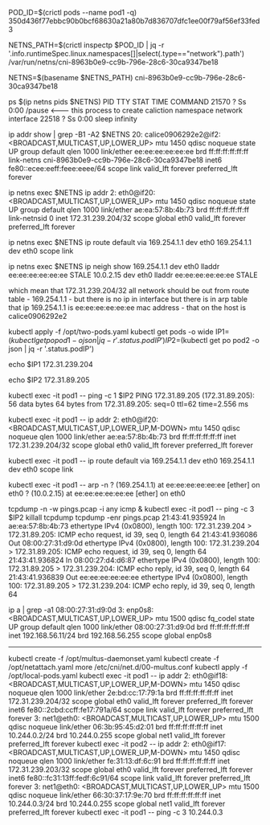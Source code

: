 POD_ID=$(crictl pods --name pod1 -q)
350d436f77ebbc90b0bcf68630a21a80b7d836707dfc1ee00f79af56ef33fed3

NETNS_PATH=$(crictl inspectp $POD_ID | jq -r '.info.runtimeSpec.linux.namespaces[]|select(.type=="network").path')
/var/run/netns/cni-8963b0e9-cc9b-796e-28c6-30ca9347be18

NETNS=$(basename $NETNS_PATH)
cni-8963b0e9-cc9b-796e-28c6-30ca9347be18

ps $(ip netns pids $NETNS)
    PID TTY      STAT   TIME COMMAND
  21570 ?        Ss     0:00 /pause  <--- this process to create caliction namespace network interface
  22518 ?        Ss     0:00 sleep infinity

ip addr show | grep -B1 -A2 $NETNS
20: calice0906292e2@if2: <BROADCAST,MULTICAST,UP,LOWER_UP> mtu 1450 qdisc noqueue state UP group default qlen 1000
    link/ether ee:ee:ee:ee:ee:ee brd ff:ff:ff:ff:ff:ff link-netns cni-8963b0e9-cc9b-796e-28c6-30ca9347be18
    inet6 fe80::ecee:eeff:feee:eeee/64 scope link
       valid_lft forever preferred_lft forever

ip netns exec $NETNS ip addr
2: eth0@if20: <BROADCAST,MULTICAST,UP,LOWER_UP> mtu 1450 qdisc noqueue state UP group default qlen 1000
    link/ether ae:ea:57:8b:4b:73 brd ff:ff:ff:ff:ff:ff link-netnsid 0
    inet 172.31.239.204/32 scope global eth0
       valid_lft forever preferred_lft forever

ip netns exec $NETNS ip route
default via 169.254.1.1 dev eth0
169.254.1.1 dev eth0 scope link

ip netns exec $NETNS ip neigh show
169.254.1.1 dev eth0 lladdr ee:ee:ee:ee:ee:ee STALE
10.0.2.15 dev eth0 lladdr ee:ee:ee:ee:ee:ee STALE

which mean that 172.31.239.204/32 all network should be out from route table - 169.254.1.1 - but there is no ip in interface but there is in arp table
that ip 169.254.1.1 is ee:ee:ee:ee:ee:ee mac address - that on the host is calice0906292e2

kubectl apply -f /opt/two-pods.yaml
kubectl get pods -o wide
IP1=$(kubectl get po pod1 -o json | jq -r '.status.podIP')
IP2=$(kubectl get po pod2 -o json | jq -r '.status.podIP')

echo $IP1
172.31.239.204

echo $IP2
172.31.89.205

kubectl exec -it pod1 -- ping -c 1 $IP2
PING 172.31.89.205 (172.31.89.205): 56 data bytes
64 bytes from 172.31.89.205: seq=0 ttl=62 time=2.556 ms

kubectl exec -it pod1 -- ip addr
2: eth0@if20: <BROADCAST,MULTICAST,UP,LOWER_UP,M-DOWN> mtu 1450 qdisc noqueue qlen 1000
    link/ether ae:ea:57:8b:4b:73 brd ff:ff:ff:ff:ff:ff
    inet 172.31.239.204/32 scope global eth0
       valid_lft forever preferred_lft forever

kubectl exec -it pod1 -- ip route
default via 169.254.1.1 dev eth0
169.254.1.1 dev eth0 scope link

kubectl exec -it pod1 -- arp -n
? (169.254.1.1) at ee:ee:ee:ee:ee:ee [ether]  on eth0
? (10.0.2.15) at ee:ee:ee:ee:ee:ee [ether]  on eth0

tcpdump -n -w pings.pcap -i any icmp &
kubectl exec -it pod1 -- ping -c 3 $IP2
killall tcpdump
tcpdump -enr pings.pcap
21:43:41.935924  In ae:ea:57:8b:4b:73 ethertype IPv4 (0x0800), length 100: 172.31.239.204 > 172.31.89.205: ICMP echo request, id 39, seq 0, length 64
21:43:41.936086 Out 08:00:27:31:d9:0d ethertype IPv4 (0x0800), length 100: 172.31.239.204 > 172.31.89.205: ICMP echo request, id 39, seq 0, length 64
21:43:41.936824  In 08:00:27:d4:d6:87 ethertype IPv4 (0x0800), length 100: 172.31.89.205 > 172.31.239.204: ICMP echo reply, id 39, seq 0, length 64
21:43:41.936839 Out ee:ee:ee:ee:ee:ee ethertype IPv4 (0x0800), length 100: 172.31.89.205 > 172.31.239.204: ICMP echo reply, id 39, seq 0, length 64

ip a | grep -a1 08:00:27:31:d9:0d
3: enp0s8: <BROADCAST,MULTICAST,UP,LOWER_UP> mtu 1500 qdisc fq_codel state UP group default qlen 1000
    link/ether 08:00:27:31:d9:0d brd ff:ff:ff:ff:ff:ff
    inet 192.168.56.11/24 brd 192.168.56.255 scope global enp0s8


---------------------------------------------

kubectl create -f /opt/multus-daemonset.yaml
kubectl create -f /opt/netattach.yaml
more /etc/cni/net.d/00-multus.conf
kubectl apply -f /opt/local-pods.yaml
kubectl exec -it pod1 -- ip addr
2: eth0@if18: <BROADCAST,MULTICAST,UP,LOWER_UP,M-DOWN> mtu 1450 qdisc noqueue qlen 1000
    link/ether 2e:bd:cc:17:79:1a brd ff:ff:ff:ff:ff:ff
    inet 172.31.239.204/32 scope global eth0
       valid_lft forever preferred_lft forever
    inet6 fe80::2cbd:ccff:fe17:791a/64 scope link
       valid_lft forever preferred_lft forever
3: net1@eth0: <BROADCAST,MULTICAST,UP,LOWER_UP> mtu 1500 qdisc noqueue
    link/ether 06:3b:95:45:d2:01 brd ff:ff:ff:ff:ff:ff
    inet 10.244.0.2/24 brd 10.244.0.255 scope global net1
       valid_lft forever preferred_lft forever
kubectl exec -it pod2 -- ip addr
2: eth0@if17: <BROADCAST,MULTICAST,UP,LOWER_UP,M-DOWN> mtu 1450 qdisc noqueue qlen 1000
    link/ether fe:31:13:df:6c:91 brd ff:ff:ff:ff:ff:ff
    inet 172.31.239.203/32 scope global eth0
       valid_lft forever preferred_lft forever
    inet6 fe80::fc31:13ff:fedf:6c91/64 scope link
       valid_lft forever preferred_lft forever
3: net1@eth0: <BROADCAST,MULTICAST,UP,LOWER_UP> mtu 1500 qdisc noqueue
    link/ether 66:30:37:17:9e:70 brd ff:ff:ff:ff:ff:ff
    inet 10.244.0.3/24 brd 10.244.0.255 scope global net1
       valid_lft forever preferred_lft forever
kubectl exec -it pod1 -- ping -c 3 10.244.0.3
